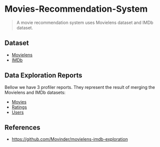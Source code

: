 # Movies-Recommendation-System

> A movie recommendation system uses Movielens dataset and IMDb dataset.



## Dataset
- [Movielens](https://github.com/DAISYzxy/Movie-Recommendation-System/blob/main/Data/movielens-1m.zip)
- [IMDb](https://www.imdb.com/interfaces/)


## Data Exploration Reports
Bellow we have 3 profiler reports. They represent the result of merging the Movielens and IMDb datasets:
- [Movies](https://github.com/DAISYzxy/Movie-Recommendation-System/blob/main/EDA/Report/movies_report.html)
- [Ratings](https://github.com/DAISYzxy/Movie-Recommendation-System/blob/main/EDA/Report/ratings_report.html)
- [Users](https://github.com/DAISYzxy/Movie-Recommendation-System/blob/main/EDA/Report/users_report.html)


## References
* https://github.com/Movinder/movielens-imdb-exploration

